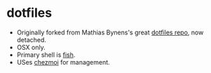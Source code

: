dotfiles
========

- Originally forked from Mathias Bynens's great [dotfiles repo](https://github.com/mathiasbynens/dotfiles), now detached.
- OSX only.
- Primary shell is [fish](https://fishshell.com/).
- USes [chezmoi](https://www.chezmoi.io/) for management.
